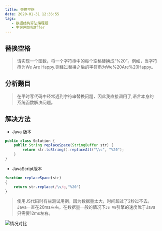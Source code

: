 ```yaml
---
title: 替换空格
date: 2020-01-31 12:36:55
tags:  
   - 数据结构算法编程题
   - 牛客网剑指Offer
---
```


## 替换空格

> 请实现一个函数，将一个字符串中的每个空格替换成“%20”。例如，当字符串为We Are Happy.则经过替换之后的字符串为We%20Are%20Happy。

## 分析题目
> 在平时写代码中经常遇到字符串替换问题，因此我直接调用了,语言本身的系统函数解决问题。

## 解决方法
- Java 版本
```Java
public class Solution {
    public String replaceSpace(StringBuffer str) {
        return str.toString().replaceAll("\\s", "%20");
    }
}
```
- JavaScript版本

```JavaScript
function replaceSpace(str)
{
    return str.replace(/\s/g,"%20")
}
```
> 使用JS代码时有些测试用例，因为数据量太大，时间超过了2秒过不去。Java一直在20ms左右。在数据量一般的情况下`JS V8`引擎的速度优于Java只需要12ms左右。

![情况对比](http://blogqiniu.wangminwei.top/202001311330_4.png?/)